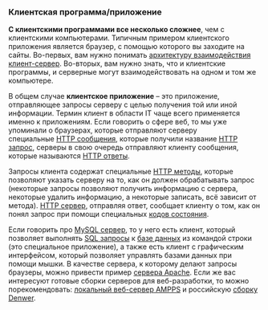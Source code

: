 ### Клиентская программа/приложение

**С клиентскими программами все несколько сложнее**, чем с клиентскими компьютерами. Типичным примером клиентского приложения является браузер, с помощью которого вы заходите на сайты. Во-первых, вам нужно понимать [архитектуру взаимодействия клиент-сервер](https://zametkinapolyah.ru/servera-i-protokoly/o-modeli-vzaimodejstviya-klient-server-prostymi-slovami-arxitektura-klient-server-s-primerami.html). Во-вторых, вам нужно знать, что и клиентские программы, и серверные могут взаимодействовать на одном и том же компьютере.

В общем случае **клиентское приложение** – это приложение, отправляющее запросы серверу с целью получения той или иной информации. Термин клиент в области IT чаще всего применяется именно к приложениям. Если говорить о сфере веб, то мы уже упоминали о браузерах, которые отправляют серверу специальные [HTTP сообщения](https://zametkinapolyah.ru/servera-i-protokoly/tema-3-http-soobshhenie-tipy-http-soobshhenij-zagolovki-http-soobshhenij-telo-soobshheniya-i-primery-http-soobshhenij.html), которые получили название [HTTP запрос](https://zametkinapolyah.ru/servera-i-protokoly/tema-4-http-zapros-zagolovki-http-zaprosa-metody-http-zaprosa-stroka-http-zaprosa-resursy-http-zaprosa-primery-zaprosov.html), серверы в свою очередь отправляют клиенту сообщения, которые называются [HTTP ответы](https://zametkinapolyah.ru/servera-i-protokoly/tema-5-http-otvety-servera-stroka-sostoyaniya-http-otveta-kody-sostoyaniya-zagolovki-http-otveta-primery.html).

Запросы клиента содержат специальные [HTTP методы](https://zametkinapolyah.ru/servera-i-protokoly/tema-7-opredelenie-metodov-http-http-method-definitions-metody-http-zaprosov.html), которые позволяют указать серверу на то, как он должен обрабатывать запрос (некоторые запросы позволяют получить информацию с сервера, некоторые удалить информацию, а некоторые записать, всё зависит от метода). [HTTP сервер](https://zametkinapolyah.ru/servera-i-protokoly/http-server-ili-veb-server-naznachenie-funkcii-i-rol-servera-v-http.html), отправляя ответ, сообщает клиенту о том, как он понял запрос при помощи специальных [кодов состояния](https://zametkinapolyah.ru/servera-i-protokoly/spisok-kodov-sostoyaniya-http-servera-spravochnik-kodov-sostoyaniya-http-servera.html).

Если говорить про [MySQL сервер](https://zametkinapolyah.ru/zametki-o-mysql/server-mysql/sistema-upravleniya-bazami-dannyx-relyacionnye-bazy-dannyx-gde-skachat-mysql-server-kak-nastroit-i-ustanovit.html), то у него есть клиент, который позволяет выполнять [SQL запросы](https://zametkinapolyah.ru/zametki-o-mysql/chast-5-sql-zaprosy-klyuchevye-slova-komandy-predlozheniya-i-sintaksis-yazyka-sql.html) к [базе данных](https://zametkinapolyah.ru/zametki-o-mysql/bazy-dannyx-vidy-i-tipy-baz-dannyx-struktura-relyacionnyx-baz-dannyx-proektirovanie-baz-dannyx-setevye-i-ierarxicheskie-bazy-dannyx.html) из командой строки (это специальное приложение), а также есть клиент с графическим интерфейсом, который позволяет управлять базами данных при помощи мышки. В качестве сервера, к которому делают запросы браузеры, можно привести пример [сервера Apache](https://zametkinapolyah.ru/servera-i-protokoly/chto-takoe-http-server-apache-ustanovka-veb-servera-apache-2-4-na-windows-gde-skachat-apache-2-4-dlya-windows.html). Если же вас интересуют готовые сборки серверов для веб-разработки, то можно порекомендовать: [локальный веб-сервер AMPPS](https://zametkinapolyah.ru/zametki-o-poleznyx-programmax/lokalnyj-veb-server-ampps-gde-skachat-kak-ustanovit-i-nastroit-server-ampps-na-windows-10.html) и российскую [сборку Denwer](https://zametkinapolyah.ru/zametki-o-poleznyx-programmax/ustanovka-denvera-nastrojka-denvera-sozdanie-sajta-na-denvere.html).